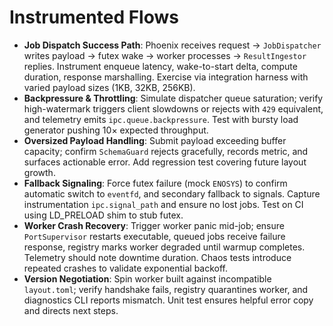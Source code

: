 # Instrumented Flows

- **Job Dispatch Success Path**: Phoenix receives request → `JobDispatcher` writes payload → futex wake → worker processes → `ResultIngestor` replies. Instrument enqueue latency, wake-to-start delta, compute duration, response marshalling. Exercise via integration harness with varied payload sizes (1KB, 32KB, 256KB).
- **Backpressure & Throttling**: Simulate dispatcher queue saturation; verify high-watermark triggers client slowdowns or rejects with `429` equivalent, and telemetry emits `ipc.queue.backpressure`. Test with bursty load generator pushing 10× expected throughput.
- **Oversized Payload Handling**: Submit payload exceeding buffer capacity; confirm `SchemaGuard` rejects gracefully, records metric, and surfaces actionable error. Add regression test covering future layout growth.
- **Fallback Signaling**: Force futex failure (mock `ENOSYS`) to confirm automatic switch to `eventfd`, and secondary fallback to signals. Capture instrumentation `ipc.signal_path` and ensure no lost jobs. Test on CI using LD_PRELOAD shim to stub futex.
- **Worker Crash Recovery**: Trigger worker panic mid-job; ensure `PortSupervisor` restarts executable, queued jobs receive failure response, registry marks worker degraded until warmup completes. Telemetry should note downtime duration. Chaos tests introduce repeated crashes to validate exponential backoff.
- **Version Negotiation**: Spin worker built against incompatible `layout.toml`; verify handshake fails, registry quarantines worker, and diagnostics CLI reports mismatch. Unit test ensures helpful error copy and directs next steps.
